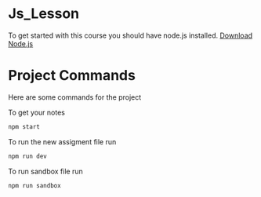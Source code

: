 # Js_Lesson
To get started with this course you should have node.js installed.
[Download Node.js](https://nodejs.org/en/download/current)


# Project Commands
Here are some commands for the project

To get your notes
```javascript
npm start
```

To run the new assigment file run
```javascript
npm run dev
```

To run sandbox file run
```javascript
npm run sandbox
```






